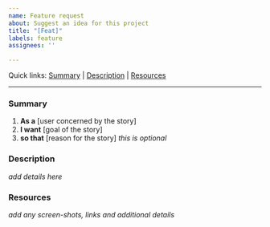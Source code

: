 ```yaml
---
name: Feature request
about: Suggest an idea for this project
title: "[Feat]"
labels: feature
assignees: ''

---
```


Quick links: [Summary](#summary) | [Description](#description) | [Resources](#resources) 

---

### Summary

1. **As a** [user concerned by the story]
2. **I want** [goal of the story]
3. **so that** [reason for the story] _this is optional_


### Description

_add details here_

### Resources 

_add any screen-shots, links and additional details_
